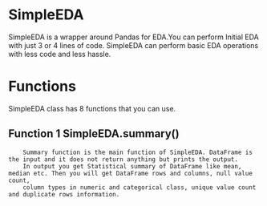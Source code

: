# SimpleEDA
SimpleEDA is a wrapper around Pandas for EDA.You can perform Initial EDA with just 3 or 4 lines of code. SimpleEDA can perform basic EDA operations with less code and less hassle. 

# Functions
SimpleEDA class has 8 functions that you can use. 

## Function 1 SimpleEDA.summary()
        Summary function is the main function of SimpleEDA. DataFrame is the input and it does not return anything but prints the output.
        In output you get Statistical summary of DataFrame like mean, median etc. Then you will get DataFrame rows and columns, null value count,
        column types in numeric and categorical class, unique value count and duplicate rows information.

